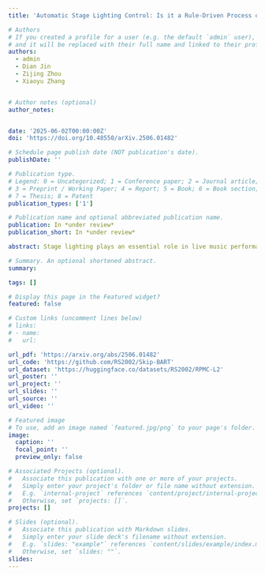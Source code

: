 ```yaml
---
title: 'Automatic Stage Lighting Control: Is it a Rule-Driven Process or Generative Task?'

# Authors
# If you created a profile for a user (e.g. the default `admin` user), write the username (folder name) here
# and it will be replaced with their full name and linked to their profile.
authors:
  - admin
  - Dian Jin
  - Zijing Zhou
  - Xiaoyu Zhang


# Author notes (optional)
author_notes:


date: '2025-06-02T00:00:00Z'
doi: 'https://doi.org/10.48550/arXiv.2506.01482'

# Schedule page publish date (NOT publication's date).
publishDate: ''

# Publication type.
# Legend: 0 = Uncategorized; 1 = Conference paper; 2 = Journal article;
# 3 = Preprint / Working Paper; 4 = Report; 5 = Book; 6 = Book section;
# 7 = Thesis; 8 = Patent
publication_types: ['1']

# Publication name and optional abbreviated publication name.
publication: In *under review*
publication_short: In *under review*

abstract: Stage lighting plays an essential role in live music performances, influencing the engaging experience of both musicians and audiences. Given the high costs associated with hiring or training professional lighting engineers, Automatic Stage Lighting Control (ASLC) has gained increasing attention. However, most existing approaches only classify music into limited categories and map them to predefined light patterns, resulting in formulaic and monotonous outcomes that lack rationality. To address this issue, this paper presents an end-to-end solution that directly learns from experienced lighting engineers -- Skip-BART. To the best of our knowledge, this is the first work to conceptualize ASLC as a generative task rather than merely a classification problem. Our method modifies the BART model to take audio music as input and produce light hue and value (intensity) as output, incorporating a novel skip connection mechanism to enhance the relationship between music and light within the frame grid. We validate our method through both quantitative analysis and an human evaluation, demonstrating that Skip-BART outperforms conventional rule-based methods across all evaluation metrics and shows only a limited gap compared to real lighting engineers. Specifically, our method yields a p-value of 0.72 in a statistical comparison based on human evaluations with human lighting engineers, suggesting that the proposed approach closely matches human lighting engineering performance. To support further research, we have made our self-collected dataset, code, and trained model parameters available at https://github.com/RS2002/Skip-BART.

# Summary. An optional shortened abstract.
summary: 

tags: []

# Display this page in the Featured widget?
featured: false

# Custom links (uncomment lines below)
# links:
# - name: 
#   url: 

url_pdf: 'https://arxiv.org/abs/2506.01482'
url_code: 'https://github.com/RS2002/Skip-BART'
url_dataset: 'https://huggingface.co/datasets/RS2002/RPMC-L2'
url_poster: ''
url_project: ''
url_slides: ''
url_source: ''
url_video: ''

# Featured image
# To use, add an image named `featured.jpg/png` to your page's folder.
image:
  caption: ''
  focal_point: ''
  preview_only: false

# Associated Projects (optional).
#   Associate this publication with one or more of your projects.
#   Simply enter your project's folder or file name without extension.
#   E.g. `internal-project` references `content/project/internal-project/index.md`.
#   Otherwise, set `projects: []`.
projects: []

# Slides (optional).
#   Associate this publication with Markdown slides.
#   Simply enter your slide deck's filename without extension.
#   E.g. `slides: "example"` references `content/slides/example/index.md`.
#   Otherwise, set `slides: ""`.
slides: 
---
```

